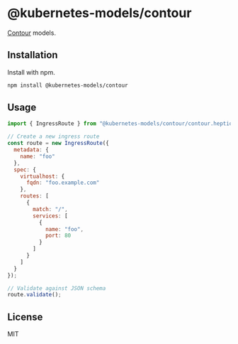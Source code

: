 # @kubernetes-models/contour

[Contour](https://github.com/heptio/contour) models.

## Installation

Install with npm.

```sh
npm install @kubernetes-models/contour
```

## Usage

```js
import { IngressRoute } from "@kubernetes-models/contour/contour.heptio.com/v1beta1/IngressRoute";

// Create a new ingress route
const route = new IngressRoute({
  metadata: {
    name: "foo"
  },
  spec: {
    virtualhost: {
      fqdn: "foo.example.com"
    },
    routes: [
      {
        match: "/",
        services: [
          {
            name: "foo",
            port: 80
          }
        ]
      }
    ]
  }
});

// Validate against JSON schema
route.validate();
```

## License

MIT
